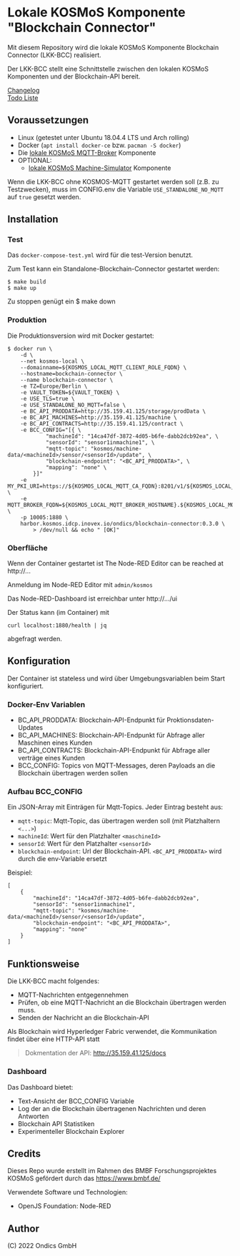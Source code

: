 # Lokale KOSMoS Komponente "Blockchain Connector"

Mit diesem Repository wird die lokale KOSMoS Komponente Blockchain Connector (LKK-BCC) realisiert.

Der LKK-BCC stellt eine Schnittstelle zwischen den lokalen KOSMoS Komponenten und der Blockchain-API bereit.

[Changelog](./doc/CHANGELOG.MD)  
[Todo Liste](./doc/TODO.MD)  
  

## Voraussetzungen

* Linux (getestet unter Ubuntu 18.04.4 LTS und Arch rolling)
* Docker (`apt install docker-ce` bzw. `pacman -S docker`)
* Die [lokale KOSMoS MQTT-Broker](https://github.com/kosmos-industrie40/kosmos-local-mqtt-broker) Komponente
* OPTIONAL: 
    * [lokale KOSMoS Machine-Simulator](https://github.com/kosmos-industrie40/kosmos-local-machine-simulator) Komponente

Wenn die LKK-BCC ohne KOSMOS-MQTT gestartet werden soll (z.B. zu Testzwecken), muss im CONFIG.env die Variable `USE_STANDALONE_NO_MQTT` auf `true` gesetzt werden.
  
## Installation

### Test

Das `docker-compose-test.yml` wird für die test-Version benutzt.

Zum Test kann ein Standalone-Blockchain-Connector gestartet werden:

    $ make build 
    $ make up

Zu stoppen genügt ein
    $ make down

### Produktion

Die Produktionsversion wird mit Docker gestartet:

    $ docker run \
        -d \
        --net kosmos-local \
        --domainname=${KOSMOS_LOCAL_MQTT_CLIENT_ROLE_FQDN} \
        --hostname=bockchain-connector \
        --name blockchain-connector \
        -e TZ=Europe/Berlin \
        -e VAULT_TOKEN=${VAULT_TOKEN} \
        -e USE_TLS=true \
        -e USE_STANDALONE_NO_MQTT=false \
        -e BC_API_PRODDATA=http://35.159.41.125/storage/prodData \
        -e BC_API_MACHINES=http://35.159.41.125/machine \
        -e BC_API_CONTRACTS=http://35.159.41.125/contract \
        -e BCC_CONFIG="[{ \
                "machineId": "14ca47df-3872-4d05-b6fe-dabb2dcb92ea", \
                "sensorId": "sensor1inmachine1", \
                "mqtt-topic": "kosmos/machine-data/<machineId>/sensor/<sensorId>/update", \
                "blockchain-endpoint": "<BC_API_PRODDATA>", \
                "mapping": "none" \
            }]"
        -e MY_PKI_URI=https://${KOSMOS_LOCAL_MQTT_CA_FQDN}:8201/v1/${KOSMOS_LOCAL_MQTT_PKI_PATH}/issue/${KOSMOS_LOCAL_MQTT_CLIENT_ROLE_PATH} \
        -e MQTT_BROKER_FQDN=${KOSMOS_LOCAL_MQTT_BROKER_HOSTNAME}.${KOSMOS_LOCAL_MQTT_BROKER_ROLE_FQDN} \
        -p 10005:1880 \
        harbor.kosmos.idcp.inovex.io/ondics/blockchain-connector:0.3.0 \
            > /dev/null && echo " [OK]"

### Oberfläche

Wenn der Container gestartet ist
The Node-RED Editor can be reached at http://...

Anmeldung im Node-RED Editor mit `admin/kosmos`

Das Node-RED-Dashboard ist erreichbar unter http://.../ui

Der Status kann (im Container) mit 

    curl localhost:1880/health | jq

abgefragt werden.


## Konfiguration

Der Container ist stateless und wird über Umgebungsvariablen beim Start konfiguriert.

### Docker-Env Variablen

* BC_API_PRODDATA: Blockchain-API-Endpunkt für Proktionsdaten-Updates
* BC_API_MACHINES: Blockchain-API-Endpunkt für Abfrage aller Maschinen eines Kunden
* BC_API_CONTRACTS: Blockchain-API-Endpunkt für Abfrage aller verträge eines Kunden
* BCC_CONFIG: Topics von MQTT-Messages, deren Payloads an die Blockchain übertragen werden sollen

### Aufbau BCC_CONFIG

Ein JSON-Array mit Einträgen für Mqtt-Topics. Jeder Eintrag besteht aus:

* `mqtt-topic`: Mqtt-Topic, das übertragen werden soll (mit Platzhaltern `<...>`)
* `machineId`: Wert für den Platzhalter `<maschineId>`
* `sensorId`: Wert für den Platzhalter `<sensorId>`
* `blockchain-endpoint`: Url der Blockchain-API. `<BC_API_PRODDATA>` wird durch die env-Variable ersetzt

Beispiel:

    [
        {
            "machineId": "14ca47df-3872-4d05-b6fe-dabb2dcb92ea",
            "sensorId": "sensor1inmachine1",
            "mqtt-topic": "kosmos/machine-data/<machineId>/sensor/<sensorId>/update",
            "blockchain-endpoint": "<BC_API_PRODDATA>",
            "mapping": "none"
        }
    ]





## Funktionsweise

Die LKK-BCC macht folgendes:

* MQTT-Nachrichten entgegennehmen
* Prüfen, ob eine MQTT-Nachricht an die Blockchain übertragen werden muss.
* Senden der Nachricht an die Blockchain-API

Als Blockchain wird Hyperledger Fabric verwendet, die Kommunikation findet über eine HTTP-API statt

> Dokmentation der API: http://35.159.41.125/docs
  
  
### Dashboard

Das Dashboard bietet:
* Text-Ansicht der BCC_CONFIG Variable
* Log der an die Blockchain übertragenen Nachrichten und deren Antworten
* Blockchain API Statistiken
* Experimenteller Blockchain Explorer 


## Credits

Dieses Repo wurde erstellt im Rahmen des BMBF Forschungsprojektes KOSMoS gefördert durch das https://www.bmbf.de/

Verwendete Software und Technologien:

* OpenJS Foundation: Node-RED

## Author

(C) 2022 Ondics GmbH
